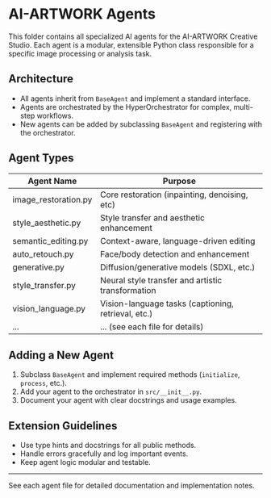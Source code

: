 # AI-ARTWORK Agents

This folder contains all specialized AI agents for the AI-ARTWORK Creative Studio. Each agent is a modular, extensible Python class responsible for a specific image processing or analysis task.

## Architecture
- All agents inherit from `BaseAgent` and implement a standard interface.
- Agents are orchestrated by the HyperOrchestrator for complex, multi-step workflows.
- New agents can be added by subclassing `BaseAgent` and registering with the orchestrator.

## Agent Types
| Agent Name                | Purpose                                      |
|--------------------------|----------------------------------------------|
| image_restoration.py      | Core restoration (inpainting, denoising, etc)|
| style_aesthetic.py        | Style transfer and aesthetic enhancement     |
| semantic_editing.py       | Context-aware, language-driven editing       |
| auto_retouch.py           | Face/body detection and enhancement          |
| generative.py             | Diffusion/generative models (SDXL, etc.)     |
| style_transfer.py         | Neural style transfer and artistic transformation |
| vision_language.py        | Vision-language tasks (captioning, retrieval, etc.) |
| ...                      | ... (see each file for details)              |

## Adding a New Agent
1. Subclass `BaseAgent` and implement required methods (`initialize`, `process`, etc.).
2. Add your agent to the orchestrator in `src/__init__.py`.
3. Document your agent with clear docstrings and usage examples.

## Extension Guidelines
- Use type hints and docstrings for all public methods.
- Handle errors gracefully and log important events.
- Keep agent logic modular and testable.

---
See each agent file for detailed documentation and implementation notes. 